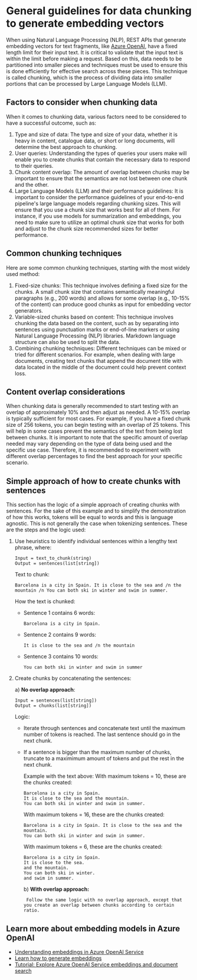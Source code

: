 # General guidelines for data chunking to generate embedding vectors

When using Natural Language Processing (NLP), REST APIs that generate embedding vectors for text fragments, like [Azure OpenAI]( https://learn.microsoft.com/azure/cognitive-services/openai/how-to/embeddings), have a fixed length limit for their input text. It is critical to validate that the input text is within the limit before making a request. Based on this, data needs to be partitioned into smaller pieces and techniques must be used to ensure this is done efficiently for effective search across these pieces. This technique is called chunking, which is the process of dividing data into smaller portions that can be processed by Large Language Models (LLM).

## Factors to consider when chunking data

When it comes to chunking data, various factors need to be considered to have a successful outcome, such as:
1. Type and size of data: The type and size of your data, whether it is heavy in content, catalogue data, or short or long documents, will determine the best approach to chunking.
2. User queries: Understanding the types of queries your users make will enable you to create chunks that contain the necessary data to respond to their queries.
3. Chunk content overlap: The amount of overlap between chunks may be important to ensure that the semantics are not lost between one chunk and the other.
3. Large Language Models (LLM) and their performance guidelines: It is important to consider the performance guidelines of your end-to-end pipeline's large language models regarding chunking sizes. This will ensure that you use a chunk size that works best for all of them. For instance, if you use models for summarization and embeddings, you need to make sure to utilize an optimal chunk size that works for both and adjust to the chunk size recommended sizes for better performance.

## Common chunking techniques

Here are some common chunking techniques, starting with the most widely used method:
1.	Fixed-size chunks: This technique involves defining a fixed size for the chunks. A small chunk size that contains semantically meaningful paragraphs (e.g., 200 words) and allows for some overlap (e.g., 10-15% of the content) can produce good chunks as input for embedding vector generators.
1.	Variable-sized chunks based on content: This technique involves chunking the data based on the content, such as by separating into sentences using punctuation marks or end-of-line markers or using Natural Language Processing (NLP) libraries. Markdown language structure can also be used to split the data.
1.	Combining chunking techniques: Different techniques can be mixed or tried for different scenarios. For example, when dealing with large documents, creating text chunks that append the document title with data located in the middle of the document could help prevent context loss.

## Content overlap considerations

When chunking data is generally recommended to start testing with an overlap of approximately 10% and then adjust as needed. A 10-15% overlap is typically sufficient for most cases. For example, if you have a fixed chunk size of 256 tokens, you can begin testing with an overlap of 25 tokens. This will help in some cases prevent the semantics of the text from being lost between chunks. It is important to note that the specific amount of overlap needed may vary depending on the type of data being used and the specific use case. Therefore, it is recommended to experiment with different overlap percentages to find the best approach for your specific scenario.

## Simple approach of how to create chunks with sentences

This section has the logic of a simple approach of creating chunks with sentences. For the sake of this example and to simplify the demonstration of how this works, tokens will be equal to words and this is language agnostic. This is not generally the case when tokenizing sentences. These are the steps and the logic used:
1. Use heuristics to identify individual sentences within a lengthy text phrase, where:
    ```
    Input = text_to_chunk(string)
    Output = sentences(list[string])
    ```
   Text to chunk: 
   ```
   Barcelona is a city in Spain. It is close to the sea and /n the mountain /n You can both ski in winter and swim in summer.
   ```
   How the text is chunked:
   
   - Sentence 1 contains 6 words:
     ```
     Barcelona is a city in Spain.
     ```
   - Sentence 2 contains 9 words:
     ```
     It is close to the sea and /n the mountain
     ```
   - Sentence 3 contains 10 words:
     ```
     You can both ski in winter and swim in summer
     ```
2. Create chunks by concatenating the sentences:

    a) **No overlap approach**:
       
       Input = sentences(list[string])
       Output = chunks(list[string])
       
    Logic:
    - Iterate through sentences and concatenate text until the maximum number of tokens is reached. The last sentence should go in the next chunk.
    - If a sentence is bigger than the maximum number of chunks, truncate to a maximimum amount of tokens and put the rest in the next chunk.

        Example with the text above:
        With maximum tokens = 10, these are the chunks created:
        
        ```
        Barcelona is a city in Spain.
        It is close to the sea and the mountain.
        You can both ski in winter and swim in summer.
        ```
        With maximum tokens = 16, these are the chunks created:
        ```
        Barcelona is a city in Spain. It is close to the sea and the mountain. 
        You can both ski in winter and swim in summer.
        ```
        
        With maximum tokens = 6, these are the chunks created:
        ```
        Barcelona is a city in Spain.
        It is close to the sea. 
        and the mountain. 
        You can both ski in winter.
        and swim in summer.
        ```
        
        b) **With overlap approach:**
        
           Follow the same logic with no overlap approach, except that you create an overlap between chunks according to certain ratio.
           

## Learn more about embedding models in Azure OpenAI

+ [Understanding embeddings in Azure OpenAI Service](https://learn.microsoft.com/azure/cognitive-services/openai/concepts/understand-embeddings)
+ [Learn how to generate embeddings](https://learn.microsoft.com/azure/cognitive-services/openai/how-to/embeddings?tabs=console)
+ [Tutorial: Explore Azure OpenAI Service embeddings and document search](https://learn.microsoft.com/azure/cognitive-services/openai/tutorials/embeddings?tabs=command-line)
